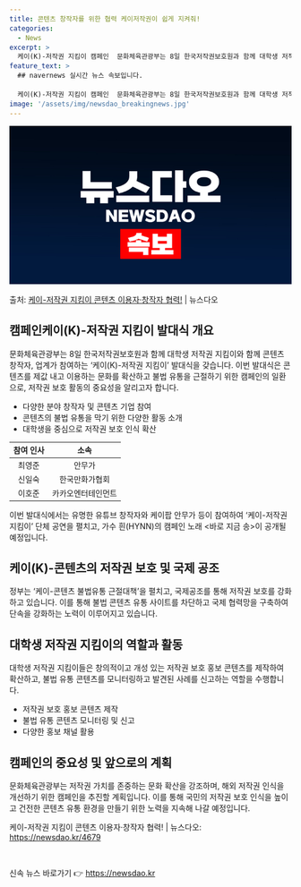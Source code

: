 ```yaml
---
title: 콘텐츠 창작자를 위한 협력 케이저작권이 쉽게 지켜줘!
categories:
  - News
excerpt: >
  케이(K)-저작권 지킴이 캠페인  문화체육관광부는 8일 한국저작권보호원과 함께 대학생 저작권 지킴이와 함께 …
feature_text: >
  ## navernews 실시간 뉴스 속보입니다.

  케이(K)-저작권 지킴이 캠페인  문화체육관광부는 8일 한국저작권보호원과 함께 대학생 저작권 지킴이와 함께 …
image: '/assets/img/newsdao_breakingnews.jpg'
---
```


![뉴스다오 속보](/assets/img/newsdao_breakingnews.jpg)

<p>출처: <a href="https://newsdao.kr/4679" rel="dofollow">케이-저작권 지킴이 콘텐츠 이용자·창작자 협력!</a> | 뉴스다오</p>

<h2 data-ke-size="size26">캠페인케이(K)-저작권 지킴이 발대식 개요</h2>
<p data-ke-size="size16">문화체육관광부는 8일 한국저작권보호원과 함께 대학생 저작권 지킴이와 함께 콘텐츠 창작자, 업계가 참여하는 ‘케이(K)-저작권 지킴이’ 발대식을 갖습니다. 이번 발대식은 콘텐츠를 제값 내고 이용하는 문화를 확산하고 불법 유통을 근절하기 위한 캠페인의 일환으로, 저작권 보호 활동의 중요성을 알리고자 합니다.</p>
<ul>
<li>다양한 분야 창작자 및 콘텐츠 기업 참여</li>
<li>콘텐츠의 불법 유통을 막기 위한 다양한 활동 소개</li>
<li>대학생을 중심으로 저작권 보호 인식 확산</li>
</ul>
<table>
<thead>
<tr>
<th style="text-align: center;">참여 인사</th>
<th style="text-align: center;">소속</th>
</tr>
</thead>
<tbody>
<tr>
<td style="text-align: center;">최영준</td>
<td style="text-align: center;">안무가</td>
</tr>
<tr>
<td style="text-align: center;">신일숙</td>
<td style="text-align: center;">한국만화가협회</td>
</tr>
<tr>
<td style="text-align: center;">이호준</td>
<td style="text-align: center;">카카오엔터테인먼트</td>
</tr>
</tbody>
</table>
<p data-ke-size="size16">이번 발대식에서는 유명한 유튜브 창작자와 케이팝 안무가 등이 참여하여 ‘케이-저작권 지킴이’ 단체 공연을 펼치고, 가수 흰(HYNN)의 캠페인 노래 <바로 지금 송>이 공개될 예정입니다.</p>

<h2 data-ke-size="size26">케이(K)-콘텐츠의 저작권 보호 및 국제 공조</h2>
<p data-ke-size="size16">정부는 ‘케이-콘텐츠 불법유통 근절대책’을 펼치고, 국제공조를 통해 저작권 보호를 강화하고 있습니다. 이를 통해 불법 콘텐츠 유통 사이트를 차단하고 국제 협력망을 구축하여 단속을 강화하는 노력이 이루어지고 있습니다.</p>

<h2 data-ke-size="size26">대학생 저작권 지킴이의 역할과 활동</h2>
<p data-ke-size="size16">대학생 저작권 지킴이들은 창의적이고 개성 있는 저작권 보호 홍보 콘텐츠를 제작하여 확산하고, 불법 유통 콘텐츠를 모니터링하고 발견된 사례를 신고하는 역할을 수행합니다.</p>
<ul>
<li>저작권 보호 홍보 콘텐츠 제작</li>
<li>불법 유통 콘텐츠 모니터링 및 신고</li>
<li>다양한 홍보 채널 활용</li>
</ul>

<h2 data-ke-size="size26">캠페인의 중요성 및 앞으로의 계획</h2>
<p data-ke-size="size16">문화체육관광부는 저작권 가치를 존중하는 문화 확산을 강조하며, 해외 저작권 인식을 개선하기 위한 캠페인을 추진할 계획입니다. 이를 통해 국민의 저작권 보호 인식을 높이고 건전한 콘텐츠 유통 환경을 만들기 위한 노력을 지속해 나갈 예정입니다.</p>

<p data-ke-size="size16">케이-저작권 지킴이 콘텐츠 이용자·창작자 협력! | 뉴스다오: <a href="https://newsdao.kr/4679">https://newsdao.kr/4679</a></p>
<p data-ke-size="size16">&nbsp;</p> 

신속 뉴스 바로가기 👉 <a href="https://newsdao.kr" rel="dofollow">https://newsdao.kr</a>


